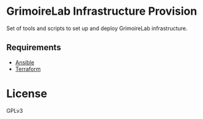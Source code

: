 # GrimoireLab Infrastructure Provision

Set of tools and scripts to set up and deploy GrimoireLab infrastructure.

## Requirements

* [Ansible](https://www.ansible.com/)
* [Terraform](https://www.terraform.io/)

# License

GPLv3